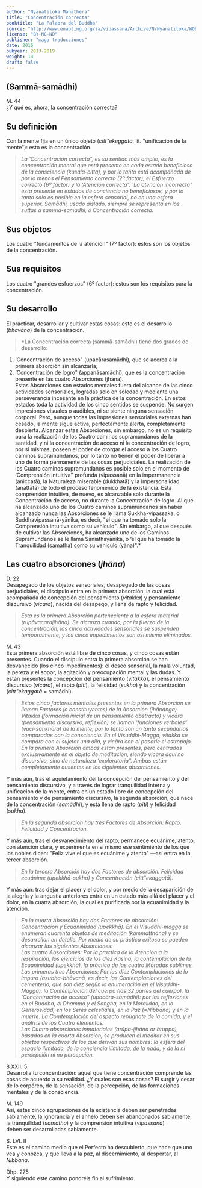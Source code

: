```yaml
---
author: "Nyānatiloka Mahāthera"
title: "Concentración correcta"
booktitle: "La Palabra del Buddha"
source: "http://www.enabling.org/ia/vipassana/Archive/N/Nyanatiloka/WOB/index.html"
license: "BY-NC-ND"
publisher: "maga traducciones"
date: 2016
pubyear: 2013-2019 
weight: 13
draft: false
---
```

## (Sammā-samādhi)  

M. 44  
¿Y qué es, ahora, la concentración correcta?  

## Su definición  

Con la mente fija en un único objeto (*citt"ekeggatā*, lit. "unificación de la mente"): esto es la concentración.  

> *La ‘Concentración correcta", es su sentido más amplio, es la concentración mental que está presente en cada estado beneficioso de la consciencia (kusala-citta), y por lo tanto está acompañada de por lo menos el Pensamiento correcto (2º factor), el Esfuerzo correcto (6º factor) y la ‘Atención correcta". ‘La atención incorrecta" está presente en estados de conciencia no beneficiosos, y por lo tanto solo es posible en la esfera sensorial, no en una esfera superior. Samādhi, usado aislado, siempre se representa en los suttas a sammā-samādhi, o Concentración correcta.*
 
## Sus objetos  

Los cuatro "fundamentos de la atención" (7º factor): estos son los objetos de la concentración.  

## Sus requisitos  

Los cuatro "grandes esfuerzos" (6º factor): estos son los requisitos para la concentración.  

## Su desarrollo  

El practicar, desarrollar y cultivar estas cosas: esto es el desarrollo (*bhāvanā*) de la concentración.  

> *La Concentración correcta (sammā-samādhi) tiene dos grados de desarrollo:  
1. ‘Concentración de acceso" (upacārasamādhi), que se acerca a la primera absorción sin alcanzarla;  
2. ‘Concentración de logro" (appanāsamādhi), que es la concentración presente en las cuatro Absorciones (jhāna).  
Estas Absorciones son estados mentales fuera del alcance de las cinco actividades sensoriales, logradas solo en soledad y mediante una perseverancia incesante en la práctica de la concentración. En estos estados toda la actividad de los cinco sentidos se suspende. No surgen impresiones visuales o audibles, ni se siente ninguna sensación corporal. Pero, aunque todas las impresiones sensoriales externas han cesado, la mente sigue activa, perfectamente alerta, completamente despierta.
Alcanzar estas Absorciones, sin embargo, no es un requisito para la realización de los Cuatro caminos supramundanos de la santidad, y ni la concentración de acceso ni la concentración de logro, por sí mismas, poseen el poder de otorgar el acceso a los Cuatro caminos supramundanos, por lo tanto no tienen el poder de liberar a uno de forma permanente de las cosas perjudiciales. La realización de los Cuatro caminos supramundanos es posible solo en el momento de ‘Comprensión intuitiva" profunda (vipassanā) en la impermanencia (aniccatā), la Naturaleza miserable (dukkhatā) y la Impersonalidad (anattātā) de todo el proceso fenoménico de la existencia. Esta comprensión intuitiva, de nuevo, es alcanzable solo durante la Concentración de acceso, no durante la Concentración de logro.
Al que ha alcanzado uno de los Cuatro caminos supramundanos sin haber alcanzado nunca las Absorciones se le llama Sukkha-vipassaka, o Suddhavipassanā-yānika, es decir, "el que ha tomado solo la Comprensión intuitiva como su vehículo". Sin embargo, al que después de cultivar las Absorciones, ha alcanzado uno de los Caminos Supramundanos se le llama Saniathayānika, o ‘el que ha tomado la Tranquilidad (samatha) como su vehiculo (yāna)".*
 
## Las cuatro absorciones (*jhāna*)  

D. 22  
Desapegado de los objetos sensoriales, desapegado de las cosas  perjudiciales, el discípulo entra en la primera absorción, la cual está acompañada de concepción del pensamiento (*vitakka*) y pensamiento   discursivo (*vicāra*), nacida del desapego, y llena de rapto y felicidad.  

> *Esta es la primera Absorción perteneciente a la esfera material (rupāvacarajjhāna). Se alcanza cuando, por la fuerza de la   
concentración, las cinco actividades sensoriales se suspenden temporalmente, y los cinco impedimentos son así mismo eliminados.*  

M. 43  
Esta primera absorción está libre de cinco cosas, y cinco cosas están  presentes. Cuando el discípulo entra la primera absorción se han desvanecido (los cinco impedimentos): el deseo sensorial, la mala voluntad, la pereza y el sopor, la agitación y preocupación mental y las dudas. Y están presentes la concepción del pensamiento (*vitakka*), el pensamiento discursivo (*vicāra*), el rapto (*pīti*), la felicidad (*sukha*) y la concentración (*citt"ekaggatā* = samādhi).  

> *Estos cinco factores mentales presentes en la primera Absorción se llaman Factores (o constituyentes) de la Absorción (jhānanga). Vitakka (formación inicial de un pensamiento abstracto) y vicāra (pensamiento discursivo, reflexión) se llaman ‘funciones verbales" (vaci-sankhāra) de la mente, por lo tanto son un tanto secundarias comparadas con la consciencia.
En el Visuddhi-Magga, vitakka se compara con el sujetar una olla, y vicāra con el pasarle el estropajo. En la primera Absorción ambas están presentes, pero centradas exclusivamente en el objeto de meditación, siendo vicāra aquí no discursiva, sino de naturaleza ‘exploratoria". Ambas están completamente ausentes en las siguientes absorciones.*  

Y más aún, tras el aquietamiento del la concepción del pensamiento y del pensamiento discursivo, y a través de lograr tranquilidad interna y unificación de la mente, entra en un estado libre de concepción del pensamiento y de pensamiento discursivo, la segunda absorción, que nace de la concentración (*samādhi*), y está llena de rapto (*pīti*) y felicidad (*sukha*).

> *En la segunda absorción hay tres Factores de Absorción: Rapto, Felicidad y Concentración.*  

Y más aún, tras el desvanecimiento del rapto, permanece ecuánime, atento, con atención clara, y experimenta en sí mismo ese sentimiento de los que los nobles dicen: "Feliz vive el que es ecuánime y atento" —así entra en la tercer absorción.  

> *En la tercera Absorción hay dos Factores de absorción: Felicidad ecuánime (upekkhā-sukha) y Concentración (citt"ekaggatā).*  

Y más aún: tras dejar el placer y el dolor, y por medio de la desaparición de la alegría y la angustia anteriores entra en un estado más allá del placer y el dolor, en la cuarta absorción, la cual es purificada por la ecuanimidad y la atención.  

> *En la cuarta Absorción hay dos Factores de absorción: Concentración y Ecuanimidad (upekkhā).
En el Visuddhi-magga se enumeran cuarenta objetos de meditación (kammaṭṭhāna) y se desarrollan en detalle. Por medio de su práctica exitosa se pueden alcanzar las siguientes Absorciones:  
Las cuatro Absorciones: Por la practica de la Atención a la respiración, los ejercicios de los diez Kasina, la contemplación de la Ecuanimidad (upekkhā), la práctica de las cuatro Moradas sublimes.  
Las primeras tres Absorciones: Por las diez Contemplaciones de lo impuro (asubha-bhāvanā, es decir, las Contemplaciones del cementerio, que son diez según la enumeración en el Visuddhi-Magga), la Contemplación del cuerpo (las 32 partes del cuerpo), la ‘Concentración de acceso" (upacāra-samādhi): por las reflexiones en el Buddha, el Dhamma y el Sangha, en la Moralidad, en la Generosidad, en los Seres celestiales, en la Paz (=Nibbāna) y en la muerte. La Comtemplación del aspecto repugnate de la comida, y el análisis de los Cuatro elementos.  
Las Cuatro absorciones inmateriales (arūpa-jjhāna or āruppa), basadas en la cuarta Absorción, se producen al meditar en sus objetos respectivos de los que derivan sus nombres: la esfera del espacio ilimitado, de la conciencia ilimitada, de la nada, y de la ni percepción ni no percepción.*  

8.XXII. 5  
Desarrolla tu concentración: aquel que tiene concentración comprende las cosas de acuerdo a su realidad. ¿Y cuales son esas cosas? El surgir y cesar de lo corpóreo, de la sensación, de la percepción, de las formaciones mentales y de la consciencia.  

M. 149  
Así, estas cinco agrupaciones de la existencia deben ser penetradas   
sabiamente, la ignorancia y el anhelo deben ser abandonados sabiamente, la tranquilidad (*samatha*) y la comprensión intuitiva (*vipassanā*)   
deben ser desarrolladas sabiamente.  

S. LVI. II  
Este es el camino medio que el Perfecto ha descubierto, que hace que  uno vea y conozca, y que lleva a la paz, al discernimiento, al despertar, al *Nibbāna*.  

Dhp. 275  
Y siguiendo este camino pondréis fin al sufrimiento.
